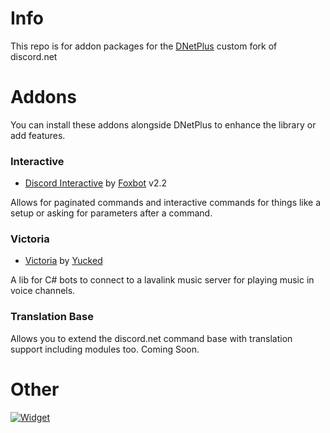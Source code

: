 # Info
This repo is for addon packages for the [DNetPlus](https://github.com/xXBuilderBXx/DNetPlus) custom fork of discord.net

# Addons
You can install these addons alongside DNetPlus to enhance the library or add features.
### Interactive
- [Discord Interactive](https://www.nuget.org/packages/DNetPlus-Interactive) by [Foxbot](https://github.com/foxbot/Discord.Addons.Interactive) v2.2

Allows for paginated commands and interactive commands for things like a setup or asking for parameters after a command.

### Victoria
- [Victoria](https://github.com/Yucked/Victoria) by [Yucked](https://github.com/Yucked)

A lib for C# bots to connect to a lavalink music server for playing music in voice channels.

### Translation Base
Allows you to extend the discord.net command base with translation support including modules too.
Coming Soon.

# Other
[![Widget](https://discordservices.net/bot/434556304661544960/widget.svg?v=2)](https://dbot.page/waifu)
